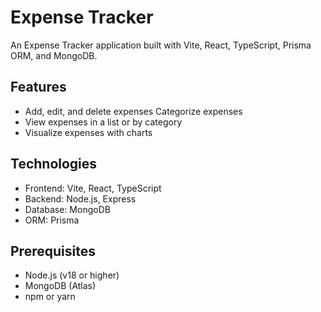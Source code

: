 
# Expense Tracker

An Expense Tracker application built with Vite, React, TypeScript, Prisma ORM, and MongoDB.


## Features

- Add, edit, and delete expenses Categorize expenses
- View expenses in a list or by category
- Visualize expenses with charts


## Technologies
- Frontend: Vite, React, TypeScript
- Backend: Node.js, Express
- Database: MongoDB
- ORM: Prisma

## Prerequisites
- Node.js (v18 or higher)
- MongoDB (Atlas)
- npm or yarn
